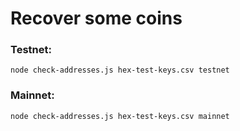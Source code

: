 # Recover some coins

### Testnet:
```
node check-addresses.js hex-test-keys.csv testnet
```

### Mainnet:
```
node check-addresses.js hex-test-keys.csv mainnet
```